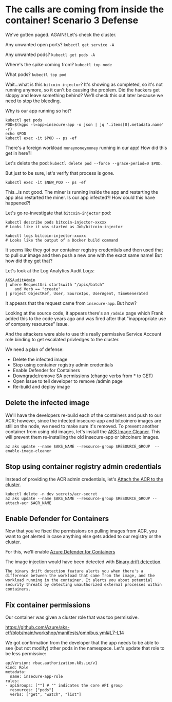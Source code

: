 # The calls are coming from inside the container! Scenario 3 Defense

We've gotten paged.  AGAIN!  Let's check the cluster.

Any unwanted open ports?  `kubectl get service -A` 

Any unwanted pods? `kubectl get pods -A`

Where's the spike coming from? `kubectl top node`

What pods?  `kubectl top pod`

Wait...what is this `bitcoin-injector`?  It's showing as completed, so it's not running anymore, so it can't be causing the problem. Did the hackers get sloppy and leave something behind?  We'll check this out later because we need to stop the bleeding.

Why is our app running so hot?
```
kubectl get pods
POD=$(kgpo -l=app=insecure-app -o json | jq '.items[0].metadata.name' -r)
echo $POD
kubectl exec -it $POD -- ps -ef
```

There's a foreign workload `moneymoneymoney` running in our app!  How did this get in here?!

Let's delete the pod: `kubectl delete pod --force --grace-period=0 $POD`.

But just to be sure, let's verify that process is gone.

```
kubectl exec -it $NEW_POD -- ps -ef
```

This...is not good.  The miner is running inside the app and restarting the app also restarted the miner.  Is our app infected?!  How could this have happened?!

Let's go re-investigate that `bitcoin-injector` pod:
```
kubectl describe pods bitcoin-injector-xxxxx
# Looks like it was started as Job/bitcoin-injector

kubectl logs bitcoin-injector-xxxxx
# Looks like the output of a Docker build command
```

It seems like they got our container registry credentials and then used that to pull our image and then push a new one with the exact same name!  But how did they get that?

Let's look at the Log Analytics Audit Logs:
```kql
AKSAuditAdmin
| where RequestUri startswith "/apis/batch"
    and Verb == "create" 
| project ObjectRef, User, SourceIps, UserAgent, TimeGenerated
```

It appears that the request came from `insecure-app`.  But how?

Looking at the source code, it appears there's an `/admin` page which Frank added this to the code years ago and was fired after that "inappropriate use of company resources" issue.

And the attackers were able to use this really permissive Service Account role binding to get escalated privledges to the cluster.

We need a plan of defense:
* Delete the infected image
* Stop using container registry admin credentials
* Enable Defender for Containers 
* Downgrade/remove SA permissions (change verbs from * to GET)
* Open Issue to tell developer to remove /admin page
* Re-build and deploy image

## Delete the infected image

We'll have the developers re-build each of the containers and push to our ACR; however, since the infected insecure-app and bitcoinero images are still on the node, we need to make sure it's removed.  To prevent another container from using old images, let's install the [AKS Image Cleaner](https://learn.microsoft.com/en-us/azure/aks/image-cleaner).  This will prevent them re-installing the old insecure-app or bitcoinero images.

```
az aks update --name $AKS_NAME --resource-group $RESOURCE_GROUP  --enable-image-cleaner
```

## Stop using container registry admin credentials

Instead of providing the ACR admin credentials, let's [Attach the ACR to the cluster](https://learn.microsoft.com/en-us/azure/aks/cluster-container-registry-integration?tabs=azure-cli#attach-an-acr-to-an-existing-aks-cluster).

```
kubectl delete -n dev secrets/acr-secret
az aks update --name $AKS_NAME --resource-group $RESOURCE_GROUP --attach-acr $ACR_NAME
```

## Enable Defender for Containers

Now that you've fixed the permissions on pulling images from ACR, you want to get alerted in case anything else gets added to our registry or the cluster.  

For this, we'll enable [Azure Defender for Containers](https://learn.microsoft.com/en-us/azure/defender-for-cloud/defender-for-containers-enable)

The image injection would have been detected with [Binary drift detection](https://learn.microsoft.com/en-us/azure/defender-for-cloud/binary-drift-detection).  

```
The binary drift detection feature alerts you when there's a difference between the workload that came from the image, and the workload running in the container. It alerts you about potential security threats by detecting unauthorized external processes within containers.
```

## Fix container permissions

Our container was given a cluster role that was too permissive.

https://github.com/Azure/aks-ctf/blob/main/workshop/manifests/omnibus.yml#L7-L14

We got confirmation from the developer that the app needs to be able to see (but not modify) other pods in the namespace.  Let's update that role to be less permissive:

```
apiVersion: rbac.authorization.k8s.io/v1
kind: Role
metadata:
  name: insecure-app-role
rules:
- apiGroups: [""] # "" indicates the core API group
  resources: ["pods"]
  verbs: ["get", "watch", "list"]
```